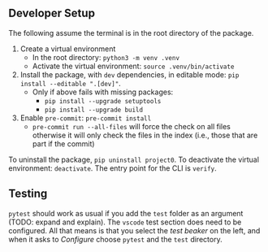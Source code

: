 ## Developer Setup

The following assume the terminal is in the root directory of the package.

  1. Create a virtual environment
      * In the root directory: `python3 -m venv .venv`
      * Activate the virtual environment: `source .venv/bin/activate`
  1. Install the package, with `dev` dependencies, in editable mode: `pip install --editable ".[dev]"`.
      * Only if above fails with missing packages:
          * `pip install --upgrade setuptools`
          * `pip install --upgrade build`
  1. Enable `pre-commit`: `pre-commit install`
      * `pre-commit run --all-files` will force the check on all files otherwise it will only check the files in the index (i.e., those that are part if the commit)

  To uninstall the package, `pip uninstall project0`. To deactivate the virtual environment: `deactivate`. The entry point for the CLI is `verify`.

## Testing

`pytest` should work as usual if you add the `test` folder as an argument (TODO: expand and explain). The `vscode` test section does need to be configured. All that means is that you select the _test beaker_ on the left, and when it asks to _Configure_ choose `pytest` and the `test` directory.

